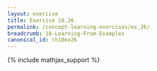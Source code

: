 ```yaml
---
layout: exercise
title: Exercise 18.26
permalink: /concept-learning-exercises/ex_26/
breadcrumb: 18-Learning-From-Examples
canonical_id: ch18ex26
---
```


{% include mathjax_support %}
